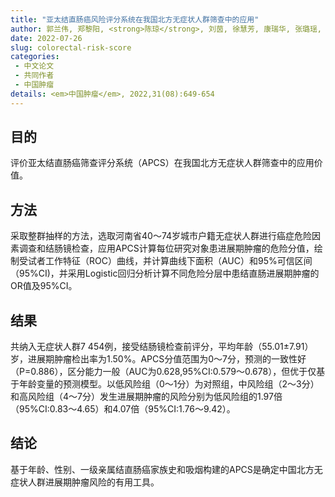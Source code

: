```yaml
---
title: "亚太结直肠癌风险评分系统在我国北方无症状人群筛查中的应用"
author: 郭兰伟, 郑黎阳, <strong>陈琼</strong>, 刘茵, 徐慧芳, 康瑞华, 张璐瑶, 刘曙正, 孙喜斌, 张韶凯
date: 2022-07-26
slug: colorectal-risk-score
categories: 
 - 中文论文
 - 共同作者
 - 中国肿瘤
details: <em>中国肿瘤</em>, 2022,31(08):649-654
---
```


## 目的
评价亚太结直肠癌筛查评分系统（APCS）在我国北方无症状人群筛查中的应用价值。

## 方法
采取整群抽样的方法，选取河南省40～74岁城市户籍无症状人群进行癌症危险因素调查和结肠镜检查，应用APCS计算每位研究对象患进展期肿瘤的危险分值，绘制受试者工作特征（ROC）曲线，并计算曲线下面积（AUC）和95%可信区间（95%CI)，并采用Logistic回归分析计算不同危险分层中患结直肠进展期肿瘤的OR值及95%CI。

## 结果
共纳入无症状人群7 454例，接受结肠镜检查前评分，平均年龄（55.01±7.91）岁，进展期肿瘤检出率为1.50%。APCS分值范围为0～7分，预测的一致性好（P=0.886），区分能力一般（AUC为0.628,95%CI:0.579～0.678），但优于仅基于年龄变量的预测模型。以低风险组（0～1分）为对照组，中风险组（2～3分）和高风险组（4～7分）发生进展期肿瘤的风险分别为低风险组的1.97倍（95%CI:0.83～4.65）和4.07倍（95%CI:1.76～9.42）。

## 结论
基于年龄、性别、一级亲属结直肠癌家族史和吸烟构建的APCS是确定中国北方无症状人群进展期肿瘤风险的有用工具。